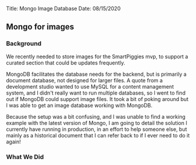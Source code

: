 Title: Mongo Image Database
Date: 08/15/2020

## Mongo for images

### Background

We recently needed to store images for the SmartPiggies mvp,
to support a curated section that could be updates frequently.

MongoDB facilitates the database needs for the backend, but 
is primarily a document database, not designed for larger
files. A quote from a development studio wanted to use MySQL
for a content management system, and I didn't really want
to run multiple databases, so I went to find out if MongoDB
could support image files. It took a bit of poking around
but I was able to get an image database working with MongoDB.

Because the setup was a bit confusing, and I was unable to 
find a working example with the latest version of Mongo,
I am going to detail the solution I currently have running
in production, in an effort to help someone else, but mainly
as a historical document that I can refer back to if I ever
need to do it again!

### What We Did

